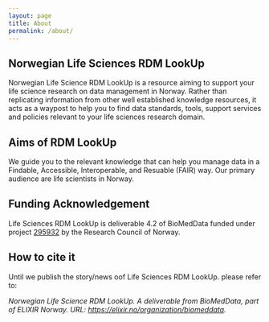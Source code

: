 ```yaml
---
layout: page
title: About
permalink: /about/
---
```

## Norwegian Life Sciences RDM LookUp
Norwegian Life Science RDM LookUp is a resource aiming to support your life science research on data management in Norway. Rather than replicating information from other well established knowledge resources, it acts as a waypost to help you to find data standards, tools, support services and policies relevant to your life sciences research domain.

## Aims of RDM LookUp
We guide you to the relevant knowledge that can help you manage data in a Findable, Accessible, Interoperable, and Resuable (FAIR) way. Our primary audience are life scientists in Norway.

## Funding Acknowledgement
Life Sciences RDM LookUp is deliverable 4.2 of BioMedData funded under project [295932](https://prosjektbanken.forskningsradet.no/project/FORISS/295932) by the Research Council of Norway.

## How to cite it
Until we publish the story/news oof Life Sciences RDM LookUp. please refer to:

<div class="card border-1 my-4">
  <div class="card-body">
    <p class="card-text"><i>Norwegian Life Science RDM LookUp. A deliverable from BioMedData, part of ELIXIR Norway. URL: <a href="https://elixir.no/organization/biomeddata">https://elixir.no/organization/biomeddata</a>.</i></p>
  </div>
</div>
